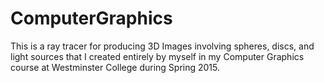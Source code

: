 # ComputerGraphics
This is a ray tracer for producing 3D Images involving spheres, discs, and light sources that I created entirely by myself
in my Computer Graphics course at Westminster College during Spring 2015.
